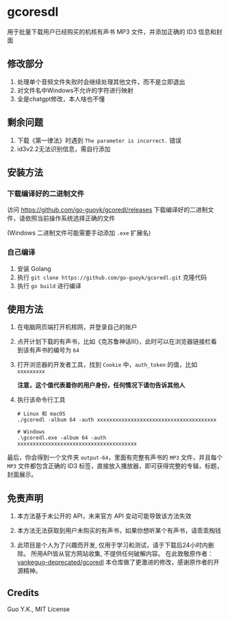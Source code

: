 # gcoresdl

用于批量下载用户已经购买的机核有声书 MP3 文件，并添加正确的 ID3 信息和封面

## 修改部分

1. 处理单个音频文件失败时会继续处理其他文件，而不是立即退出
2. 对文件名中Windows不允许的字符进行映射
3. 全是chatgpt修改，本人啥也不懂

## 剩余问题

1. 下载《第一律法》时遇到 `The parameter is incorrect.` 错误
2. id3v2.2无法识别信息，需自行添加

## 安装方法

### 下载编译好的二进制文件

访问 https://github.com/go-guoyk/gcoredl/releases 下载编译好的二进制文件，请依照当前操作系统选择正确的文件

(Windows 二进制文件可能需要手动添加 `.exe` 扩展名)

### 自己编译

1. 安装 Golang
2. 执行 `git clone https://github.com/go-guoyk/gcoredl.git` 克隆代码
3. 执行 `go build` 进行编译

## 使用方法

1. 在电脑网页端打开机核网，并登录自己的账户
2. 点开计划下载的有声书，比如《克苏鲁神话III》，此时可以在浏览器链接栏看到该有声书的编号为 `64`
3. 打开浏览器的开发者工具，找到 `Cookie` 中，`auth_token` 的值，比如 `xxxxxxxxx`

   **注意，这个值代表着你的用户身份，任何情况下请勿告诉其他人**
   
4. 执行该命令行工具

   ```shell
   # Linux 和 macOS
   ./gcoredl -album 64 -auth xxxxxxxxxxxxxxxxxxxxxxxxxxxxxxxxxxxxxxx
   
   # Windows
   .\gcoredl.exe -album 64 -auth xxxxxxxxxxxxxxxxxxxxxxxxxxxxxxxxxxxxxxx
   ```

最后，你会得到一个文件夹 `output-64`，里面有完整有声书的 `MP3` 文件，并且每个 `MP3` 文件都包含正确的 ID3 标签，直接放入播放器，即可获得完整的专辑，标题，封面展示。

## 免责声明

1. 本方法基于未公开的 API，未来官方 API 变动可能导致该方法失效

2. 本方法无法获取到用户未购买的有声书，如果你想听某个有声书，请乖乖掏钱

3. 此项目是个人为了兴趣而开发, 仅用于学习和测试，请于下载后24小时内删除。 所用API皆从官方网站收集, 不提供任何破解内容。 在此致敬原作者：[yankeguo-deprecated/gcoredl](https://github.com/yankeguo-deprecated/gcoredl) 本仓库做了更激进的修改，感谢原作者的开源精神。

## Credits

Guo Y.K., MIT License
